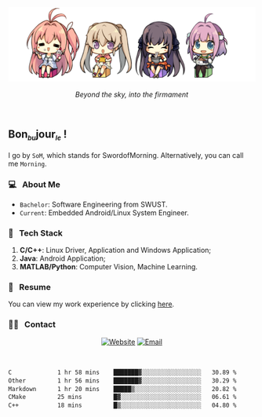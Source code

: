 <img src="./pic/Aokana.png">
<p align="center"><em>Beyond the sky, into the firmament</em></p>

<br/>

## Bon<sub><em><font size=2>bu</font></em></sub>jour<sub><em><font size=2>le</font></em></sub> !

I go by `SoM`, which stands for SwordofMorning. Alternatively, you can call me `Morning`.

### 💻 &nbsp; About Me

- `Bachelor`: Software Engineering from SWUST.
- `Current`: Embedded Android/Linux System Engineer.

### 🔧 &nbsp; Tech Stack

1. **C/C++**: Linux Driver, Application and Windows Application;
2. **Java**: Android Application;
3. **MATLAB/Python**: Computer Vision, Machine Learning.

### 📝 &nbsp; Resume

You can view my work experience by clicking <a href="https://swordofmorning.com/index.php/contact/">here</a>.

### 🤝🏻 &nbsp; Contact

<p align="center">
<a href="https://swordofmorning.com/"><img alt="Website" src="https://img.shields.io/badge/Website-swordofmorning.com-blue?style=flat-square&logo=google-chrome"></a>
<a href="mailto:master@xiaojintao.email
"><img alt="Email" src="https://img.shields.io/badge/Email-master@xiaojintao.email-blue?style=flat-square&logo=gmail"></a>
</p>

<br/>

<!--START_SECTION:waka-->

```txt
C             1 hr 58 mins    ███████▓░░░░░░░░░░░░░░░░░   30.89 %
Other         1 hr 56 mins    ███████▓░░░░░░░░░░░░░░░░░   30.29 %
Markdown      1 hr 20 mins    █████▒░░░░░░░░░░░░░░░░░░░   20.82 %
CMake         25 mins         █▓░░░░░░░░░░░░░░░░░░░░░░░   06.61 %
C++           18 mins         █▒░░░░░░░░░░░░░░░░░░░░░░░   04.80 %
```

<!--END_SECTION:waka-->
